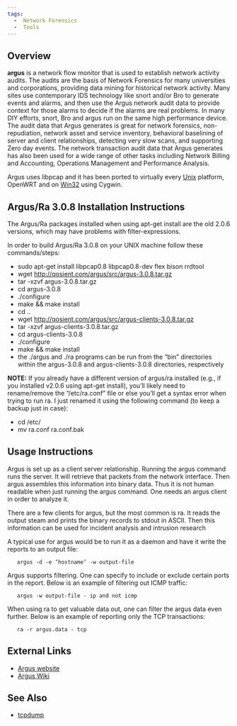 ```yaml
---
tags:
  -  Network Forensics
  -  Tools
---
```

## Overview

**argus** is a network flow monitor that is used to establish network
activity audits. The audits are the basis of Network Forensics for many
universities and corporations, providing data mining for historical
network activity. Many sites use contemporary IDS technology like snort
and/or Bro to generate events and alarms, and then use the Argus network
audit data to provide context for those alarms to decide if the alarms
are real problems. In many DIY efforts, snort, Bro and argus run on the
same high performance device. The audit data that Argus generates is
great for network forensics, non-repudiation, network asset and service
inventory, behavioral baselining of server and client relationships,
detecting very slow scans, and supporting Zero day events. The network
transaction audit data that Argus generates has also been used for a
wide range of other tasks including Network Billing and Accounting,
Operations Management and Performance Analysis.

Argus uses libpcap and it has been ported to virtually every
[Unix](unix.md) platform, OpenWRT and on
[Win32](windows.md) using Cygwin.

## Argus/Ra 3.0.8 Installation Instructions

The Argus/Ra packages installed when using apt-get install are the old
2.0.6 versions, which may have problems with filter-expressions.

In order to build Argus/Ra 3.0.8 on your UNIX machine follow these
commands/steps:

- sudo apt-get install libpcap0.8 libpcap0.8-dev flex bison rrdtool
- wget <http://qosient.com/argus/src/argus-3.0.8.tar.gz>
- tar -xzvf argus-3.0.8.tar.gz
- cd argus-3.0.8
- ./configure
- make && make install
- cd ..
- wget <http://qosient.com/argus/src/argus-clients-3.0.8.tar.gz>
- tar -xzvf argus-clients-3.0.8.tar.gz
- cd argus-clients-3.0.8
- ./configure
- make && make install
- the ./argus and ./ra programs can be run from the “bin” directories
  within the argus-3.0.8 and argus-clients-3.0.8 directories,
  respectively

**NOTE:** If you already have a different version of argus/ra installed
(e.g., if you installed v2.0.6 using apt-get install), you’ll likely
need to rename/remove the “/etc/ra.conf” file or else you’ll get a
syntax error when trying to run ra. I just renamed it using the
following command (to keep a backup just in case):

- cd /etc/
- mv ra.conf ra.conf.bak

## Usage Instructions

Argus is set up as a client server relationship. Running the argus
command runs the server. It will retrieve that packets from the network
interface. Then argus assembles this information into binary data. Thus
it is not human readable when just running the argus command. One needs
an argus client in order to analyze it.

There are a few clients for argus, but the most common is ra. It reads
the output steam and prints the binary records to stdout in ASCII. Then
this information can be used for incident analysis and intrusion
research

A typical use for argus would be to run it as a daemon and have it write
the reports to an output file:

`   argus -d -e ‘hostname‘ -w output-file`

Argus supports filtering. One can specify to include or exclude certain
ports in the report. Below is an example of filtering out ICMP traffic:

`   argus -w output-file - ip and not icmp`

When using ra to get valuable data out, one can filter the argus data
even further. Below is an example of reporting only the TCP
transactions:

`   ra -r argus.data - tcp`

## External Links

- [Argus website](http://qosient.com/argus)
- [Argus Wiki](http://nsmwiki.org/index.php?title=Argus)

## See Also

- [tcpdump](tcpdump.md)

